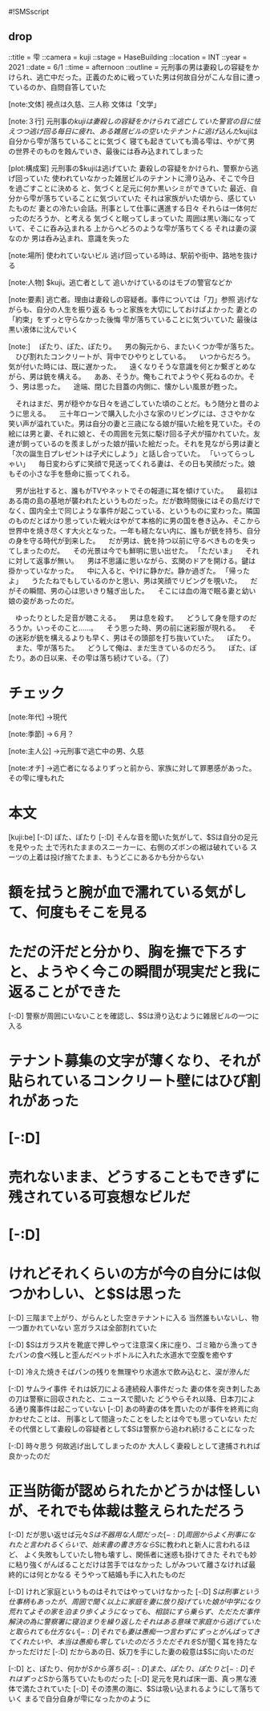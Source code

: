 #!SMSscript

## drop

::title = 雫
::camera = kuji
::stage = HaseBuilding
::location = INT
::year = 2021
::date = 6/1
::time = afternoon
::outline = 元刑事の男は妻殺しの容疑をかけられ、逃亡中だった。正義のために戦っていた男は何故自分がこんな目に遭っているのか、自問自答していた

[note:文体]
視点は久慈、三人称
文体は「文学」

[note:３行]
元刑事の$kujiは妻殺しの容疑をかけられて逃亡していた
警官の目に怯えつつ逃げ回る毎日に疲れ、ある雑居ビルの空いたテナントに逃げ込んだ$kujiは自分から雫が落ちていることに気づく
寝ても起きていても滴る雫は、やがて男の世界そのものを蝕んでいき、最後には呑み込まれてしまった

[plot:構成案]
元刑事の$kujiは逃げていた
妻殺しの容疑をかけられ、警察から逃げ回っていた
使われていなかった雑居ビルのテナントに滑り込み、そこで今日を過ごすことに決める
と、気づくと足元に何か黒いシミができていた
最近、自分から雫が落ちていることに気づいていた
それは家族がいた頃から、感じていたものだ
妻との冷たい会話。刑事として仕事に邁進する日々
それらは一体何だったのだろうか、と考える
気づくと眠ってしまっていた
周囲は黒い海になっていて、そこに呑み込まれる
上からへどろのような雫が落ちてくる
それは妻の涙なのか
男は呑み込まれ、意識を失った

[note:場所]
使われていないビル
逃げ回っている時は、駅前や街中、路地を抜ける

[note:人物]
$kuji。逃亡者として
追いかけているのはモブの警官などか

[note:要素]
逃亡者。理由は妻殺しの容疑者。事件については「刀」参照
逃げながらも、自分の人生を振り返る
もっと家族を大切にしておけばよかった
妻との「約束」をずっと守らなかった後悔
雫が落ちていることに気づいていた
最後は黒い液体に沈んでいく

[note:]
　ぽたり、ぽた、ぽたり。
　男の胸元から、またいくつか雫が落ちた。
　ひび割れたコンクリートが、背中でひやりとしている。
　いつからだろう。気が付いた時には、既に遅かった。
　遠くなりそうな意識を何とか繋ぎとめながら、男は銃を構える。
　ああ、そうか。俺もこれでようやく死ねるのか。そう、男は思った。
　途端、閉じた目蓋の内側に、懐かしい風景が甦った。

　それはまだ、男が穏やかな日々を過ごしていた頃のことだ。もう随分と昔のように思える。
　三十年ローンで購入した小さな家のリビングには、ささやかな笑い声が溢れていた。男は自分の妻と三歳になる娘が描いた絵を見ていた。その絵には男と妻、それに娘と、その周囲を元気に駆け回る子犬が描かれていた。友達が飼っているのを羨ましがった娘が描いた絵だった。それを見ながら男は妻と「次の誕生日プレゼントは子犬にしよう」と話し合っていた。
「いってらっしゃい」
　毎日変わらずに笑顔で見送ってくれる妻は、その日も笑顔だった。娘もその小さな手を懸命に振ってくれる。

　男が出社すると、誰もがTVやネットでその報道に耳を傾けていた。
　最初はある南の島の基地が襲われたというものだった。だが数時間後にはその島だけでなく、国内全土で同じような事件が起こっている、というものに変わった。隣国のものだとばかり思っていた戦火はやがて本格的に男の国を巻き込み、そこから世界中を焼き尽くす大火となった。一年も経たない内に、誰もが銃を持ち、自分の身を守る時代が到来した。
　だが男は、銃を持つ以前に守るべきものを失ってしまったのだ。
　その光景は今でも鮮明に思い出せた。
「ただいま」
　それに対して返事が無い。
　男は不思議に思いながら、玄関のドアを開ける。鍵は掛かっていなかった。
　中に入ると、やけに静かだ。静か過ぎた。
「帰ったよ」
　うたたねでもしているのかと思い、男は笑顔でリビングを覗いた。
　だがその瞬間、男の心は思いきり騒ぎ出した。
　そこには血の海で眠る妻と幼い娘の姿があったのだ。

　ゆったりとした足音が聴こえる。
　男は息を殺す。
　どうして身を隠すのだろうか。いっそのこと……。
　そう思った時、男の前に迷彩服が現れる。
　その迷彩が銃を構えるよりも早く、男はその頭部を打ち抜いていた。
　ぽたり。
　また、雫が落ちた。
　どうして俺は、まだ生きているのだろう。
　ぽた、ぽたり。あの日以来、その雫は落ち続けている。（了）

# チェック

[note:年代]
→現代

[note:季節]
→６月？

[note:主人公]
→元刑事で逃亡中の男、久慈

[note:オチ]
→逃亡者になるよりずっと前から、家族に対して罪悪感があった。その雫に埋もれた

# 本文

[kuji:be]
[-:D]
ぽた、ぽたり
[-:D]
そんな音を聞いた気がして、$Sは自分の足元を見やった
土で汚れたままのスニーカーに、右側のズボンの裾は破れている
スーツの上着は投げ捨てたまま、もうどこにあるかも分からない
# 額を拭うと腕が血で濡れている気がして、何度もそこを見る
# ただの汗だと分かり、胸を撫で下ろすと、ようやく今この瞬間が現実だと我に返ることができた

[-:D]
警察が周囲にいないことを確認し、$Sは滑り込むように雑居ビルの一つに入る
# テナント募集の文字が薄くなり、それが貼られているコンクリート壁にはひび割れがあった

# [-:D]
# 売れないまま、どうすることもできずに残されている可哀想なビルだ

# [-:D]
# けれどそれくらいの方が今の自分には似つかわしい、と$Sは思った

[-:D]
三階まで上がり、がらんとした空きテナントに入る
当然誰もいないし、物一つ置かれていない
窓ガラスは全部割れていた

[-:D]
$Sはガラス片を靴底で押しやって注意深く床に座り、ゴミ箱から漁ってきたパンの食べ残しと歪んだペットボトルに入れた水道水で空腹を癒やす

[-:D]
冷えた焼きそばパンの残りを無理やり水道水で飲み込むと、涙が滲んだ

[-:D]
サムライ事件
それは妖刀による連続殺人事件だった
妻の体を突き刺したあの刀は警察に回収されたと、ニュースで聞いた
どうやらそれ以降、日本刀による通り魔事件は起こっていない
[-:D]
あの時妻の体を貫いたのが事件を終焉に向かわせたことは、
刑事として間違ったことをしたとは今でも思っていない
ただその代償として妻殺しの容疑者として$Sは警察から追われ続けることになった

[-:D]
時々思う
何故逃げ出してしまったのか
大人しく妻殺しとして逮捕されれば良かったのだ
# 正当防衛が認められたかどうかは怪しいが、それでも体裁は整えられただろう

[-:D]
だが思い返せば元々$Sは不器用な人間だった
[-:D]
周囲からよく刑事になれたと言われるくらいで、始末書の書き方なら$Sに教われと新人に言われるほど、
よく失敗もしていたし物も壊すし、関係者に迷惑も掛けてきた
それでも妙に粘り強くがんばることだけは苦手ではなかった
しがみついて離さなければ最終的には何とかなる
そうやって結婚も手に入れたものだ

[-:D]
けれど家庭というものはそれではやっていけなかった
[-:D]
$Sは刑事という仕事柄もあったが、周囲で聞く以上に家庭を妻に放り投げていた
娘が中学になり荒れてよその家を泊まり歩くようになっても、
相談にすら乗らず、ただただ事件解決の為に警察署に寝泊まりを繰り返した
それはある意味で家庭から逃げていたと取られても仕方ない
[-:D]
それでも妻は愚痴一つ言わずにずっとがんばってきてくれた
いや、本当は愚痴も零していたのだろう
ただそれを$Sが聞く耳を持たなかっただけだ
[-:D]
だからあの日、妖刀を手にした妻の殺意は$Sに向いたのだ

[-:D]
と、ぽたり、何かが$Sから落ちる
[-:D]
また、ぽたり、ぽたりと
[-:D]
それはずっと$Sから落ちていたものだった
[-:D]
足元を見れば床一面、真っ黒な液体で満たされていた
[-:D]
その漆黒の海に、$Sは吸い込まれるようにして落ちていく
まるで自分自身が雫になったかのように

